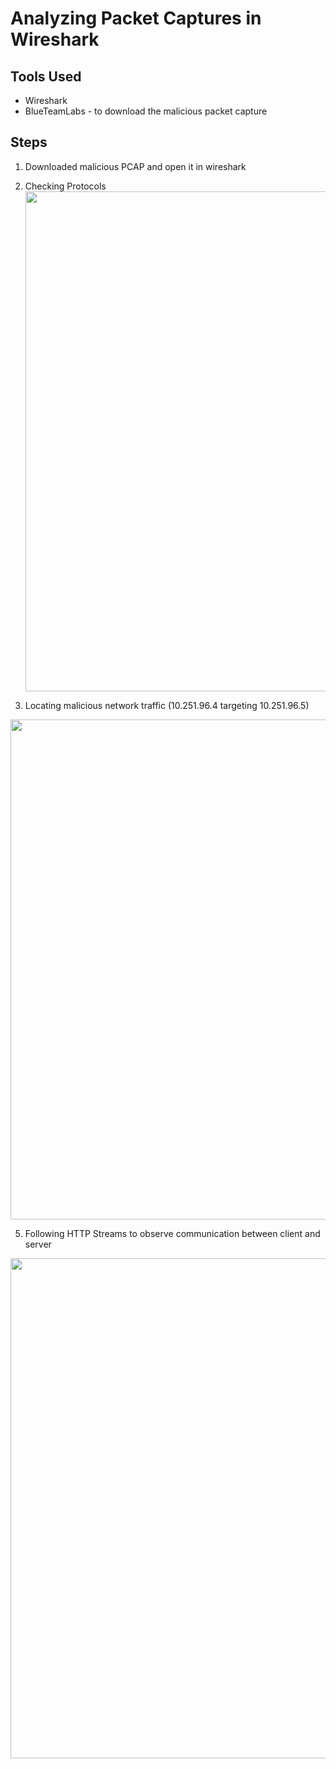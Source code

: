 # Analyzing Packet Captures in Wireshark

## Tools Used 
- Wireshark
- BlueTeamLabs - to download the malicious packet capture

## Steps 
1. Downloaded malicious PCAP and open it in wireshark
2. Checking Protocols <br>
   <img src="https://lh3.googleusercontent.com/pw/AP1GczNR0Dgzu0J5UTH46Yf1RjPE5Bu1h0hXKIM2ljIEXDqez_BSUbwPHP08iRAUXV07-UVjX4rWx4EsG4SnkIgbbE7apP0F0O8hCGtL6wV7hxjwwfb3Gkg=w2400" width="800" length="800"/>
   
3. Locating malicious network traffic (10.251.96.4 targeting 10.251.96.5) <br>
  <img src="https://lh3.googleusercontent.com/pw/AP1GczOnrNCJRgxQ4UBIfDw3r7Nbl_VrZE86YGRdVSHk4YwvFdLQv02l5evOEEytjA0setNxIDFrvBwtBT94XA45YlIztoF3EQ8in4x_4gPsBKTcnz-8a4o=w2400" width="800" length="800"/>

5. Following HTTP Streams to observe communication between client and server <br>
  <img src="" width="800" length="800"/>

